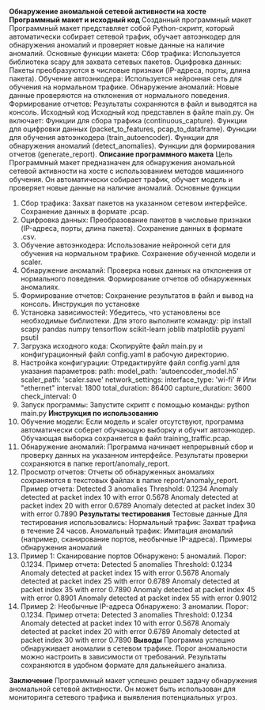 **Обнаружение аномальной сетевой активности на хосте**
**Программный макет и исходный код**
Созданный программный макет
Программный макет представляет собой Python-скрипт, который автоматически собирает сетевой трафик, обучает автоэнкодер для обнаружения аномалий и проверяет новые данные на наличие аномалий. Основные функции макета:
Сбор трафика: Используется библиотека scapy для захвата сетевых пакетов.
Оцифровка данных: Пакеты преобразуются в числовые признаки (IP-адреса, порты, длина пакета).
Обучение автоэнкодера: Используется нейронная сеть для обучения на нормальном трафике.
Обнаружение аномалий: Новые данные проверяются на отклонения от нормального поведения.
Формирование отчетов: Результаты сохраняются в файл и выводятся на консоль.
Исходный код
Исходный код представлен в файле main.py. Он включает:
Функции для сбора трафика (continuous_capture).
Функции для оцифровки данных (packet_to_features, pcap_to_dataframe).
Функции для обучения автоэнкодера (train_autoencoder).
Функции для обнаружения аномалий (detect_anomalies).
Функции для формирования отчетов (generate_report).
**Описание программного макета**
Цель
Программный макет предназначен для обнаружения аномальной сетевой активности на хосте с использованием методов машинного обучения. Он автоматически собирает трафик, обучает модель и проверяет новые данные на наличие аномалий.
Основные функции
1.	Сбор трафика:
Захват пакетов на указанном сетевом интерфейсе.
Сохранение данных в формате .pcap.
2.	Оцифровка данных:
Преобразование пакетов в числовые признаки (IP-адреса, порты, длина пакета).
Сохранение данных в формате .csv.
3.	Обучение автоэнкодера:
Использование нейронной сети для обучения на нормальном трафике.
Сохранение обученной модели и scaler.
4.	Обнаружение аномалий:
Проверка новых данных на отклонения от нормального поведения.
Формирование отчетов об обнаруженных аномалиях.
5.	Формирование отчетов:
Сохранение результатов в файл и вывод на консоль.
Инструкция по установке
1.	Установка зависимостей:
Убедитесь, что установлены все необходимые библиотеки. Для этого выполните команду:
pip install scapy pandas numpy tensorflow scikit-learn joblib matplotlib pyyaml psutil
2.	Загрузка исходного кода:
Скопируйте файл main.py и конфигурационный файл config.yaml в рабочую директорию.
3.	Настройка конфигурации:
Отредактируйте файл config.yaml для указания параметров:
path:
  model_path: 'autoencoder_model.h5'
  scaler_path: 'scaler.save'
network_settings:
  interface_type: 'wi-fi'  # Или "ethernet"
  interval: 1800
  total_duration: 86400
  capture_duration: 3600
  check_interval: 0
4.	Запуск программы:
Запустите скрипт с помощью команды:
python main.py
**Инструкция по использованию**
1.	Обучение модели:
Если модель и scaler отсутствуют, программа автоматически соберет обучающую выборку и обучит автоэнкодер.
Обучающая выборка сохраняется в файл training_traffic.pcap.
2.	Обнаружение аномалий:
Программа начинает непрерывный сбор и проверку данных на указанном интерфейсе.
Результаты проверки сохраняются в папке report/anomaly_report.
3.	Просмотр отчетов:
Отчеты об обнаруженных аномалиях сохраняются в текстовых файлах в папке report/anomaly_report.
Пример отчета:
Detected 3 anomalies
Threshold: 0.1234
Anomaly detected at packet index 10 with error 0.5678
Anomaly detected at packet index 20 with error 0.6789
Anomaly detected at packet index 30 with error 0.7890
**Результаты тестирования**
Тестовые данные
Для тестирования использовались:
Нормальный трафик: Захват трафика в течение 24 часов.
Аномальный трафик: Имитация аномалий (например, сканирование портов, необычные IP-адреса).
Примеры обнаружения аномалий
1.	Пример 1: Сканирование портов
Обнаружено: 5 аномалий.
Порог: 0.1234.
Пример отчета:
Detected 5 anomalies
Threshold: 0.1234
Anomaly detected at packet index 15 with error 0.5678
Anomaly detected at packet index 25 with error 0.6789
Anomaly detected at packet index 35 with error 0.7890
Anomaly detected at packet index 45 with error 0.8901
Anomaly detected at packet index 55 with error 0.9012
2.	Пример 2: Необычные IP-адреса
Обнаружено: 3 аномалии.
Порог: 0.1234.
Пример отчета:
Detected 3 anomalies
Threshold: 0.1234
Anomaly detected at packet index 10 with error 0.5678
Anomaly detected at packet index 20 with error 0.6789
Anomaly detected at packet index 30 with error 0.7890
**Выводы**
Программа успешно обнаруживает аномалии в сетевом трафике.
Порог аномальности можно настроить в зависимости от требований.
Результаты сохраняются в удобном формате для дальнейшего анализа.

**Заключение**
Программный макет успешно решает задачу обнаружения аномальной сетевой активности. Он может быть использован для мониторинга сетевого трафика и выявления потенциальных угроз.

